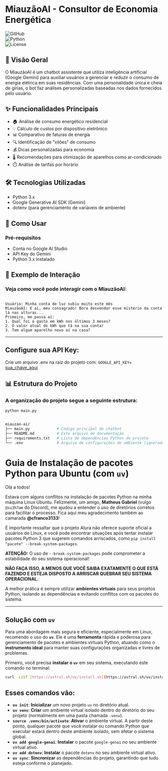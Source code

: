 
# MiauzãoAI - Consultor de Economia Energética  

![GitHub](https://img.shields.io/badge/status-em%20desenvolvimento-yellowgreen)  
![Python](https://img.shields.io/badge/Python-3.x-blue)  
![License](https://img.shields.io/badge/license-MIT-green)

## 📌 Visão Geral  

O MiauzãoAI é um chatbot assistente que utiliza inteligência artificial (Google Gemini) para auxiliar usuários a gerenciar e reduzir o consumo de energia elétrica em suas residências. Com uma personalidade única e cheia de gírias, o bot faz análises personalizadas baseadas nos dados fornecidos pelo usuário.

## ✨ Funcionalidades Principais  

- 🏠 Análise de consumo energético residencial  
- 💡 Cálculo de custos por dispositivo eletrônico  
- 📊 Comparativo de faturas de energia  
- 🔍 Identificação de "vilões" de consumo  
- 💰 Dicas personalizadas para economia  
- 🌡️ Recomendações para otimização de aparelhos como ar-condicionado  
- ⏱️ Análise de tarifas por horário  

## 🛠️ Tecnologias Utilizadas  

- Python 3.x  
- Google Generative AI SDK (Gemini)  
- dotenv (para gerenciamento de variáveis de ambiente)  

## 🚀 Como Usar  

### Pré-requisitos  

- Conta no Google AI Studio  
- API Key do Gemini  
- Python 3.x instalado  

## 💬 Exemplo de Interação

### Veja como você pode interagir com o MiauzãoAI:

```Plaintext

Usuário: Minha conta de luz subiu muito este mês
MiauzãoAI: E aí, meu consagrado! Bora desvendar esse mistério da conta lá nas alturas... 
Primeiro, me passa aí: 
1. Qual foi o gasto em kWh nos últimos 3 meses? 
2. O valor atual do kWh que tá na sua conta!
3. Tem algum aparelho novo aí na casa?

```

---
## Configure sua API Key:
Crie um arquivo .env na raiz do projeto com:
`GOOGLE_API_KEY=` [sua_chave_aqui](https://aistudio.google.com/app/apikey)


## 📊 Estrutura do Projeto
### A organização do projeto segue a seguinte estrutura:

```bash
python main.py


miauzao-ai/
├── main.py            # Código principal do chatbot
├── README.md          # Este arquivo de documentação
├── requirements.txt   # Lista de dependências Python do projeto
└── .env               # Arquivo de configurações de ambiente (ignorada pelo Git)


```
# Guia de Instalação de pacotes Python para Ubuntu (com `uv`)

Olá a todos!

Estava com alguns conflitos na instalação de pacotes Python na minha máquina Linux Ubuntu. Felizmente, um amigo, **Matheus Gabriel** (vulgo `@su3h7am` do Discord), me ajudou a entender o uso de diretórios corretos para facilitar o processo. Fica aqui meu agradecimento também ao camarada **@cfranco3133**!

É importante ressaltar que o projeto Alura não oferece suporte oficial a usuários de Linux, e você pode encontrar situações após tentar instalar pacotes Python 3 que sugerem comandos arriscados, como `pip install "pacote" --break-system-packages`.

**ATENÇÃO:** O uso de `--break-system-packages` pode comprometer a estabilidade do seu sistema operacional!


**NÃO FAÇA ISSO, A MENOS QUE VOCÊ SAIBA EXATAMENTE O QUE ESTÁ FAZENDO E ESTEJA DISPOSTO A ARRISCAR QUEBRAR SEU SISTEMA OPERACIONAL.**

A melhor prática é sempre utilizar **ambientes virtuais** para seus projetos Python, isolando as dependências e evitando conflitos com os pacotes do sistema.

---

## Solução com `uv`

Para uma abordagem mais segura e eficiente, especialmente em Linux, recomendo o uso do **`uv`**. Ele é uma **ferramenta** rápida e poderosa para gerenciamento de pacotes e ambientes virtuais Python, atuando como o **instrumento ideal** para manter suas configurações organizadas e livres de problemas.



Primeiro, você precisa **instalar o `uv`** em seu sistema, executando este comando no terminal:

```bash
curl -LsSf [https://astral.sh/uv/install.sh](https://astral.sh/uv/install.sh) | sh
```

## Esses comandos vão:

* **`uv init`**: **Inicializar** um novo projeto `uv` no diretório atual.
* **`uv venv`**: **Criar** um ambiente virtual isolado dentro do diretório do seu projeto (normalmente em uma pasta chamada `.venv`).
* **`source .venv/bin/activate`**: **Ativar** o ambiente virtual. A partir deste ponto, qualquer pacote que você instalar ou comando Python que executar estará dentro deste ambiente isolado, sem afetar o sistema global.
* **`uv add google-genai`**: **Instalar** o pacote `google-genai` no seu ambiente virtual ativo.
* **`uv add dotenv`**: **Instalar** o pacote `dotenv` no seu ambiente virtual ativo.
* **`uv sync`**: **Sincronizar** as dependências do projeto, garantindo que tudo esteja conforme o planejado.


